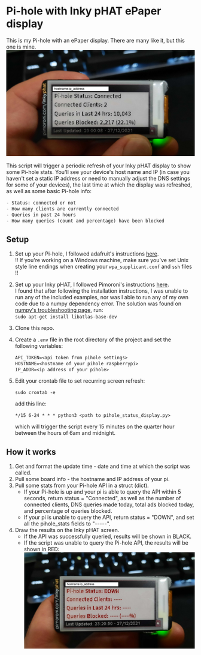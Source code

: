 # Pi-hole with Inky pHAT ePaper display

This is my Pi-hole with an ePaper display. There are many like it, but this one is mine.\
![ ](images/display_connected.jpg)


This script will trigger a periodic refresh of your Inky pHAT display to show some Pi-hole
stats. You'll see your device's host name and IP (in case you haven't set a static IP address
or need to manually adjust the DNS settings for some of your devices), the last time at which
the display was refreshed, as well as some basic Pi-hole info:

    - Status: connected or not
    - How many clients are currently connected
    - Queries in past 24 hours
    - How many queries (count and percentage) have been blocked

## Setup
1. Set up your Pi-hole, I followed adafruit's instructions [here](https://learn.adafruit.com/pi-hole-ad-blocker-with-pi-zero-w/install-pi-hole).\
   !! If you're working on a Windows machine, make sure you've set Unix style line endings
   when creating your `wpa_supplicant.conf` and `ssh` files !!
2. Set up your Inky pHAT, I followed Pimoroni's instructions [here](https://learn.pimoroni.com/article/getting-started-with-inky-phat).\
   I found that after following the installation instructions, I was unable to 
   run any of the included examples, nor was I able to run any of my own code due to
   a numpy dependency error. The solution was found on 
   [numpy's troubleshooting page](https://numpy.org/devdocs/user/troubleshooting-importerror.html), run:\
   `sudo apt-get install libatlas-base-dev`
3. Clone this repo.
4. Create a `.env` file in the root directory of the project and set the following variables:
    ```
    API_TOKEN=<api token from pihole settings>
    HOSTNAME=<hostname of your pihole raspberrypi>
    IP_ADDR=<ip address of your pihole>
    ```
5. Edit your crontab file to set recurring screen refresh:

    ```
    sudo crontab -e
    ```
    add this line:
    ```
    */15 6-24 * * * python3 <path to pihole_status_display.py>
    ```
    which will trigger the script every 15 minutes on the quarter hour between the hours of 6am and midnight.

## How it works
1. Get and format the update time - date and time at which the script was called. 
2. Pull some board info - the hostname and IP address of your pi.
3. Pull some stats from your Pi-hole API in a struct (dict).
    - If your Pi-hole is up and your pi is able to query the API within 5
      seconds, return status = "Connected", as well as the number of connected
      clients, DNS queries made today, total ads blocked today, and percentage
      of queries blocked.
    - If your pi is unable to query the API, return status = "DOWN", and set all
      the pihole_stats fields to "-----".
4. Draw the results on the Inky pHAT screen.
    - If the API was successfully queried, results will be shown in BLACK.
    - If the script was unable to query the Pi-hole API, the results will
      be shown in RED:\
      ![ ](images/display_down.jpg)
